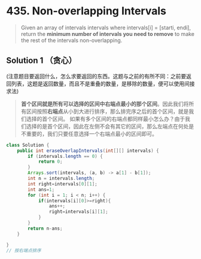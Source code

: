 # 435. Non-overlapping Intervals

>Given an array of intervals intervals where intervals[i] = [starti, endi], return the **minimum number of intervals you need to remove** to make the rest of the intervals non-overlapping.

## Solution 1 （贪心）
(注意题目要返回什么，怎么求要返回的东西。这题与之前的有所不同：之前要返回列表，这题是返回数量，而且不是重叠的数量，是移除的数量，便可以使用间接求法)
>**首个区间就是所有可以选择的区间中右端点最小的那个区间**。因此我们将所有区间按照**右端点**从小到大进行排序，那么排完序之后的首个区间，就是我们选择的首个区间。
如果有多个区间的右端点都同样最小怎么办？由于我们选择的是首个区间，因此在左侧不会有其它的区间，那么左端点在何处是不重要的，我们只要任意选择一个右端点最小的区间即可。




```java
class Solution {
    public int eraseOverlapIntervals(int[][] intervals) {
        if (intervals.length == 0) {
            return 0;
        }
        Arrays.sort(intervals, (a, b) -> a[1] - b[1]);
        int n = intervals.length;
        int right=intervals[0][1];
        int ans=1;
        for (int i = 1; i < n; i++) {
            if(intervals[i][0]>=right){
                ans++;
                right=intervals[i][1];
            }
        }
        return n-ans;
    }

}
// 按右端点排序
```